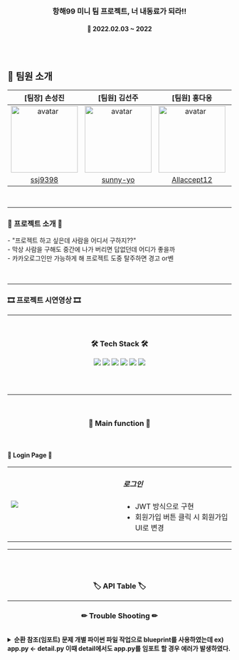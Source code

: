 <h3 align="center"><b>항해99 미니 팀 프로젝트, 너 내동료가 되라!!</b></h3>

<h4 align="center">📆 2022.02.03 ~ 2022</h4>
<br>
<br>

## 📌 팀원 소개

|[팀장] 손성진|[팀원] 김선주|[팀원] 홍다응|[팀원] 황태영|
|:----:|:-----:|:----:|----:|
|<img src="https://avatars.githubusercontent.com/u/48196352?v=4" alt="avatar" height="150px" width="150px" /> | <img src="https://avatars.githubusercontent.com/u/66668478?v=4" alt="avatar" height="150px" width="150px" /> | <img src="https://avatars.githubusercontent.com/u/79740505?v=4" alt="avatar" height="150px" width="150px" /> | <img src="https://avatars.githubusercontent.com/u/89963995?v=4" alt="avatar" height="150px" width="150px" /> |
|[ssj9398](https://github.com/ssj9398)|[sunny-yo](https://github.com/sunny-yo)|[Allaccept12](https://github.com/Allaccept12)|[hty0525](https://github.com/hty0525)|

<br>

---

<h3><b>🎫 프로젝트 소개 🎫</b></h3>
- "프로젝트 하고 싶은데 사람을 어디서 구하지??"  </br>
- 막상 사람을 구해도 중간에 나가 버리면 답없던데 어디가 좋을까    </br>
- 카카오로그인만 가능하게 해 프로젝트 도중 탈주하면 경고 or벤   </br>
<br><br> 

---

<h3><b>🎞 프로젝트 시연영상 🎞</b></h3>


---

<br>
<h3 align="center"><b>🛠 Tech Stack 🛠</b></h3>
<p align="center">
<img src="https://img.shields.io/badge/javascript-F7DF1E?style=for-the-badge&logo=javascript&logoColor=black">
<img src="https://img.shields.io/badge/html-E34F26?style=for-the-badge&logo=html5&logoColor=white">
<img src="https://img.shields.io/badge/css-1572B6?style=for-the-badge&logo=css3&logoColor=white">
<img src="https://img.shields.io/badge/github-181717?style=for-the-badge&logo=github&logoColor=white">
<img src="https://img.shields.io/badge/linux-FCC624?style=for-the-badge&logo=linux&logoColor=black">
<img src="https://img.shields.io/badge/aws-232F3E?style=for-the-badge&logo=aws&logoColor=white">
</br>

<br><br>

---


<br>
<h3 align="center"><b>📢 Main function 📢</b></h3>
<br>
<h4><b>📰 Login Page 📰</b></h4>

<table width="100%">
    <tr>
        <td width="50%"><img src="https://user-images.githubusercontent.com/48196352/149292868-4c797683-a57a-4b94-85ee-b133db765f8f.JPG" /></td>
        <td width="50%">
            <h5>로그인</h5>
            <ul>
                <li>JWT 방식으로 구현</li>
                <li>회원가입 버튼 클릭 시 회원가입 UI로 변경</li>
            </ul>
        </td>
    </tr>
</table>


---


<br><br>

<h3 align="center"><b>🏷 API Table 🏷</b></h3>




---


<h3 align="center"><b>✏ Trouble Shooting ✏</b></h3>
<br>

<details>
    <summary>
        <b>순환 참조(임포트) 문제
개별 파이썬 파일 작업으로 blueprint를 사용하였는데
ex) app.py <- detail.py
이때 detail에서도 app.py를 임포트 할 경우 에러가 발생하였다. </b>
    </summary>
    <br>해결 : 전역으로 임포트 하지 않고 함수내에서 임포트 하는 방법으로 해결
</details>
